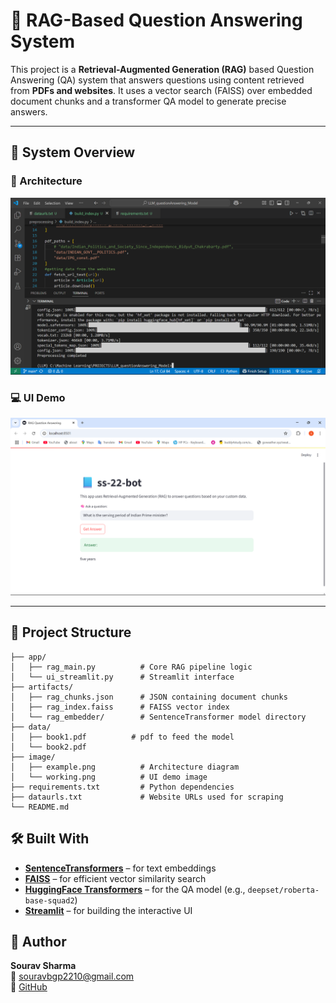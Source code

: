 # 🧠 RAG-Based Question Answering System

This project is a **Retrieval-Augmented Generation (RAG)** based Question Answering (QA) system that answers questions using content retrieved from **PDFs and websites**. It uses a vector search (FAISS) over embedded document chunks and a transformer QA model to generate precise answers.

---

## 📸 System Overview

### 🧩 Architecture
![System Architecture](image/working.png)

### 💻 UI Demo
![Demo Screenshot](image/example.png)

---

## 📁 Project Structure

```
├── app/
│   ├── rag_main.py          # Core RAG pipeline logic
│   └── ui_streamlit.py      # Streamlit interface
├── artifacts/
│   ├── rag_chunks.json      # JSON containing document chunks
│   ├── rag_index.faiss      # FAISS vector index
│   └── rag_embedder/        # SentenceTransformer model directory
├── data/
│   ├── book1.pdf          # pdf to feed the model
│   └── book2.pdf      
├── image/
│   ├── example.png          # Architecture diagram
│   └── working.png          # UI demo image
├── requirements.txt         # Python dependencies
├── dataurls.txt             # Website URLs used for scraping
└── README.md
```

## 🛠 Built With

- **[SentenceTransformers](https://www.sbert.net/)** – for text embeddings  
- **[FAISS](https://github.com/facebookresearch/faiss)** – for efficient vector similarity search  
- **[HuggingFace Transformers](https://huggingface.co/transformers/)** – for the QA model (e.g., `deepset/roberta-base-squad2`)  
- **[Streamlit](https://streamlit.io/)** – for building the interactive UI

## 👤 Author

**Sourav Sharma**  
📧 [souravbgp2210@gmail.com](souravbgp2210@gmail.com)  
🔗 [GitHub](https://github.com/souravsharma22)

